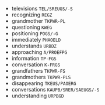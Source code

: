 * televisions `TEL/SREUGS/-S`
* recognizing `REGZ`
* grandmother `TKPWR-PL`
* questioning `KWEG`
* positioning `POGS/-G`
* immediately `PHAOELD`
* understands `URBDZ`
* approaching `A/PROEFPG`
* information `TP-FGS`
* conversation `K-FRGS`
* grandfathers `TKPWR-FS`
* grandmothers `TKPWR-PLS`
* disappearing `TKEUS/PAOERG`
* conversations `KAUPB/SRER/SAEUGS/-S`
* understanding `URPBGD`

